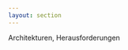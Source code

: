 ```yaml
---
layout: section
---
```


<EmojiTitle title="Grundlagen betrieblicher Webanwendungen" emoji="🌍">
  Architekturen, Herausforderungen
</EmojiTitle>

<PageNumber/>
